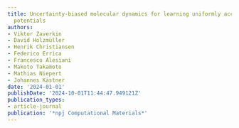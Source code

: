 ```yaml
---
title: Uncertainty-biased molecular dynamics for learning uniformly accurate interatomic
  potentials
authors:
- Viktor Zaverkin
- David Holzmüller
- Henrik Christiansen
- Federico Errica
- Francesco Alesiani
- Makoto Takamoto
- Mathias Niepert
- Johannes Kästner
date: '2024-01-01'
publishDate: '2024-10-01T11:44:47.949121Z'
publication_types:
- article-journal
publication: '*npj Computational Materials*'
---
```

